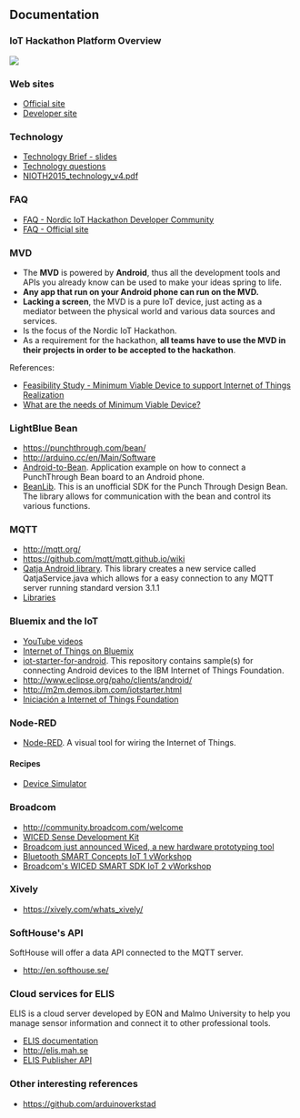 ## Documentation

### IoT Hackathon Platform Overview
![](http://nordiciothackathon.com/wp-content/uploads/2007/12/MVD-Bild.png)

### Web sites
* [Official site](http://nordiciothackathon.com)
* [Developer site](https://nordiciothackathon.mybluemix.net/)

### Technology
* [Technology Brief - slides](https://www.slideshare.net/secret/bRrQ92nzFgy7sE)
* [Technology questions](https://docs.google.com/document/d/1h0lKBICug8My5OAH7lWmmoBBNQwruMhF5KesUjyjl2w/edit)
* [NIOTH2015_technology_v4.pdf](http://nordiciothackathon.com/wp-content/uploads/2007/12/NIOTH2015_technology_v4.pdf)

### FAQ
* [FAQ - Nordic IoT Hackathon Developer Community](https://nordiciothackathon.mybluemix.net/?page_id=652)
* [FAQ - Official site](http://nordiciothackathon.com/wp-content/uploads/2015/02/NIOTH2015_FAQ.pdf)

### MVD
* The **MVD** is powered by **Android**, thus all the development tools and APIs you already know can be used to
make your ideas spring to life.
* **Any app that run on your Android phone can run on the MVD.**  
* **Lacking a screen**, the MVD is a pure IoT device, just acting as a mediator between the physical world and
various data sources and services. 
* Is the focus of the Nordic IoT Hackathon. 
* As a requirement for the hackathon, **all teams have to use the MVD in their projects in order to be accepted to the hackathon**.  

References:
* [Feasibility Study - Minimum Viable Device to support Internet of Things Realization](http://mobileheights.org/wp-content/uploads/2013/10/Feasibility-Study_small.pdf)
* [What are the needs of Minimum Viable Device?](https://www.youtube.com/watch?v=TH6Um6EvvmU)

### LightBlue Bean
* https://punchthrough.com/bean/
* http://arduino.cc/en/Main/Software
* [Android-to-Bean](https://github.com/arduinoverkstad/Android-to-Bean). Application example on how to connect a PunchThrough Bean board to an Android phone.
* [BeanLib](https://bitbucket.org/littlerobots/beanlib). This is an unofficial SDK for the Punch Through Design Bean. The library allows for communication with the bean and control its various functions.

### MQTT
* http://mqtt.org/
* https://github.com/mqtt/mqtt.github.io/wiki
* [Qatja Android library](https://github.com/Qatja/android). This library creates a new service called QatjaService.java which allows for a easy connection to any MQTT server running standard version 3.1.1
* [Libraries](https://github.com/mqtt/mqtt.github.io/wiki/libraries)

### Bluemix and the IoT
* [YouTube videos](https://www.youtube.com/results?search_query=bluemix+iot)
* [Internet of Things on Bluemix](https://console.ng.bluemix.net/solutions/iot)  
* [iot-starter-for-android](https://github.com/ibm-messaging/iot-starter-for-android). This repository contains sample(s) for connecting Android devices to the IBM Internet of Things Foundation.
* http://www.eclipse.org/paho/clients/android/
* http://m2m.demos.ibm.com/iotstarter.html
* [
Iniciación a Internet of Things Foundation](https://www.ng.bluemix.net/docs/#services/IoT/index.html#gettingstartedtemplate)

### Node-RED
* [Node-RED](http://nodered.org). A visual tool for wiring the Internet of Things.

#### Recipes
* [Device Simulator](https://developer.ibm.com/iot/recipes/simulator/)

### Broadcom
* http://community.broadcom.com/welcome
* [WICED Sense Development Kit](https://www.broadcom.com/products/wiced/sense/)
* [Broadcom just announced Wiced, a new hardware prototyping tool](https://www.youtube.com/watch?v=rCxTop8T0dU)
* [Bluetooth SMART Concepts IoT 1 vWorkshop](https://www.youtube.com/watch?v=NM8SojlUd64)
* [Broadcom's WICED SMART SDK IoT 2 vWorkshop](https://www.youtube.com/watch?v=1Kq5ALK7k0U)

### Xively
* https://xively.com/whats_xively/

### SoftHouse's API
SoftHouse will offer a data API connected to the MQTT server.
* http://en.softhouse.se/

###  Cloud services for ELIS
ELIS is a cloud server developed by EON and Malmo University to help you manage sensor information and connect it to other professional tools.
* [ELIS documentation](https://github.com/iotap-center/elis-platform)
* http://elis.mah.se
* [ELIS Publisher API ](http://docs.elis1.apiary.io)

### Other interesting references
* https://github.com/arduinoverkstad
